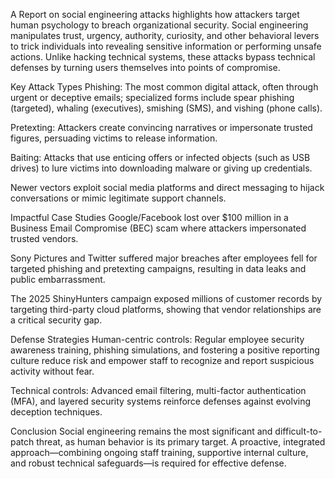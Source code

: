 A Report on social engineering attacks highlights how attackers target human psychology to breach organizational security. Social engineering manipulates trust, urgency, authority, curiosity, and other behavioral levers to trick individuals into revealing sensitive information or performing unsafe actions. Unlike hacking technical systems, these attacks bypass technical defenses by turning users themselves into points of compromise.

Key Attack Types
Phishing: The most common digital attack, often through urgent or deceptive emails; specialized forms include spear phishing (targeted), whaling (executives), smishing (SMS), and vishing (phone calls).

Pretexting: Attackers create convincing narratives or impersonate trusted figures, persuading victims to release information.

Baiting: Attacks that use enticing offers or infected objects (such as USB drives) to lure victims into downloading malware or giving up credentials.

Newer vectors exploit social media platforms and direct messaging to hijack conversations or mimic legitimate support channels.

Impactful Case Studies
Google/Facebook lost over $100 million in a Business Email Compromise (BEC) scam where attackers impersonated trusted vendors.

Sony Pictures and Twitter suffered major breaches after employees fell for targeted phishing and pretexting campaigns, resulting in data leaks and public embarrassment.

The 2025 ShinyHunters campaign exposed millions of customer records by targeting third-party cloud platforms, showing that vendor relationships are a critical security gap.

Defense Strategies
Human-centric controls: Regular employee security awareness training, phishing simulations, and fostering a positive reporting culture reduce risk and empower staff to recognize and report suspicious activity without fear.

Technical controls: Advanced email filtering, multi-factor authentication (MFA), and layered security systems reinforce defenses against evolving deception techniques.

Conclusion
Social engineering remains the most significant and difficult-to-patch threat, as human behavior is its primary target. A proactive, integrated approach—combining ongoing staff training, supportive internal culture, and robust technical safeguards—is required for effective defense.
